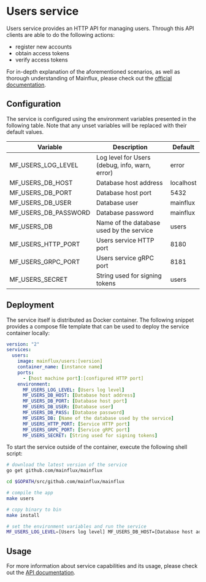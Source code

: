 # Users service

Users service provides an HTTP API for managing users. Through this API clients 
are able to do the following actions:

- register new accounts
- obtain access tokens
- verify access tokens

For in-depth explanation of the aforementioned scenarios, as well as thorough
understanding of Mainflux, please check out the [official documentation][doc].

## Configuration

The service is configured using the environment variables presented in the
following table. Note that any unset variables will be replaced with their
default values.

| Variable             | Description                                     | Default      |
|----------------------|-------------------------------------------------|--------------|
| MF_USERS_LOG_LEVEL   | Log level for Users (debug, info, warn, error)  | error        |
| MF_USERS_DB_HOST     | Database host address                           | localhost    |
| MF_USERS_DB_PORT     | Database host port                              | 5432         |
| MF_USERS_DB_USER     | Database user                                   | mainflux     |
| MF_USERS_DB_PASSWORD | Database password                               | mainflux     |
| MF_USERS_DB          | Name of the database used by the service        | users        |
| MF_USERS_HTTP_PORT   | Users service HTTP port                         | 8180         |
| MF_USERS_GRPC_PORT   | Users service gRPC port                         | 8181         |
| MF_USERS_SECRET      | String used for signing tokens                  | users        |

## Deployment

The service itself is distributed as Docker container. The following snippet
provides a compose file template that can be used to deploy the service container
locally:

```yaml
version: "2"
services:
  users:
    image: mainflux/users:[version]
    container_name: [instance name]
    ports:
      - [host machine port]:[configured HTTP port]
    environment:
      MF_USERS_LOG_LEVEL: [Users log level]
      MF_USERS_DB_HOST: [Database host address]
      MF_USERS_DB_PORT: [Database host port]
      MF_USERS_DB_USER: [Database user]
      MF_USERS_DB_PASS: [Database password]
      MF_USERS_DB: [Name of the database used by the service]
      MF_USERS_HTTP_PORT: [Service HTTP port]
      MF_USERS_GRPC_PORT: [Service gRPC port]
      MF_USERS_SECRET: [String used for signing tokens]
```

To start the service outside of the container, execute the following shell script:

```bash
# download the latest version of the service
go get github.com/mainflux/mainflux

cd $GOPATH/src/github.com/mainflux/mainflux

# compile the app
make users

# copy binary to bin
make install

# set the environment variables and run the service
MF_USERS_LOG_LEVEL=[Users log level] MF_USERS_DB_HOST=[Database host address] MF_USERS_DB_PORT=[Database host port] MF_USERS_DB_USER=[Database user] MF_USERS_DB_PASS=[Database password] MF_USERS_DB=[Name of the database used by the service] MF_USERS_HTTP_PORT=[Service HTTP port] MF_USERS_GRPC_PORT=[Service gRPC port] MF_USERS_SECRET=[String used for signing tokens] $GOBIN/mainflux-users
```

## Usage

For more information about service capabilities and its usage, please check out
the [API documentation](swagger.yaml).

[doc]: http://mainflux.readthedocs.io
